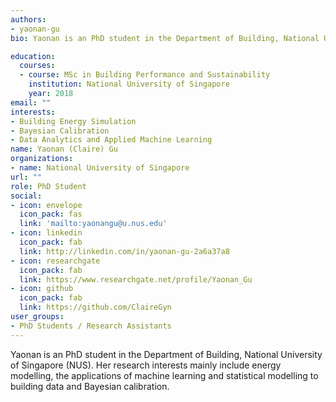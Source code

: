```yaml
---
authors:
- yaonan-gu
bio: Yaonan is an PhD student in the Department of Building, National University of Singapore (NUS). Her research interests mainly include energy modelling, the applications of machine learning and statistical modelling to building data and Bayesian calibration.

education:
  courses:
  - course: MSc in Building Performance and Sustainability
    institution: National University of Singapore
    year: 2018
email: ""
interests:
- Building Energy Simulation
- Bayesian Calibration
- Data Analytics and Applied Machine Learning
name: Yaonan (Claire) Gu
organizations:
- name: National University of Singapore
url: ""
role: PhD Student
social:
- icon: envelope
  icon_pack: fas
  link: 'mailto:yaonangu@u.nus.edu'
- icon: linkedin
  icon_pack: fab
  link: http://linkedin.com/in/yaonan-gu-2a6a37a8
- icon: researchgate
  icon_pack: fab
  link: https://www.researchgate.net/profile/Yaonan_Gu
- icon: github
  icon_pack: fab
  link: https://github.com/ClaireGyn
user_groups:
- PhD Students / Research Assistants 
---
```


Yaonan is an PhD student in the Department of Building, National University of Singapore (NUS). Her research interests mainly include energy modelling, the applications of machine learning and statistical modelling to building data and Bayesian calibration.
